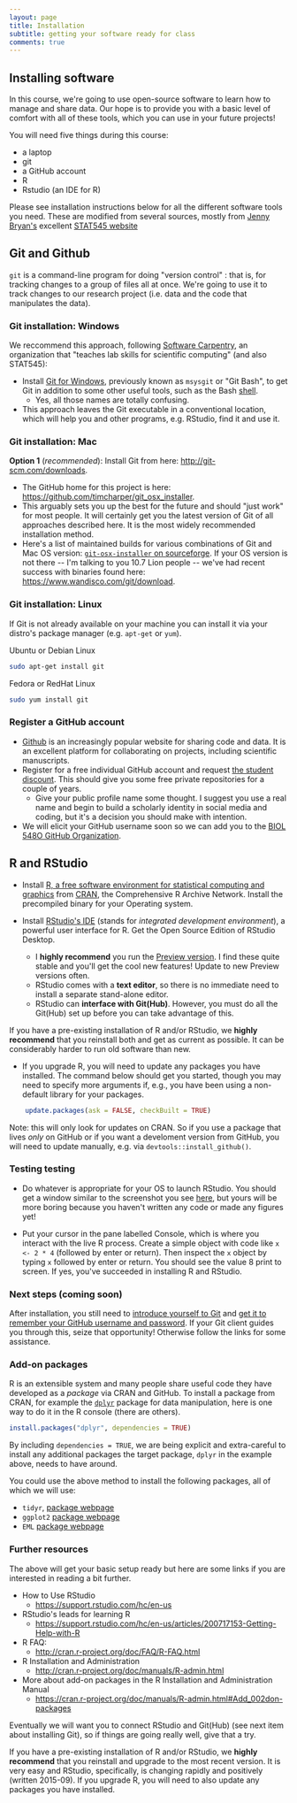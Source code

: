 ```yaml
---
layout: page
title: Installation
subtitle: getting your software ready for class
comments: true
---
```



## Installing software

In this course, we're going to use open-source software to learn how to manage and share data. Our hope is to provide you with a basic level of comfort with all of these tools, which you can use in your future projects!

You will need five things during this course:

* a laptop
* git
* a GitHub account
* R
* Rstudio (an IDE for R)

Please see installation instructions below for all the different software tools you need. These are modified from several sources, mostly from [Jenny Bryan's](http://www.stat.ubc.ca/~jenny/) excellent [STAT545 website](http://stat545-ubc.github.io/)


## Git and Github

`git` is a command-line program for doing "version control" : that is, for tracking changes to a group of files all at once. We're going to use it to track changes to our research project (i.e. data and the code that manipulates the data).

### Git installation: Windows

We reccommend this approach, following [Software Carpentry](http://software-carpentry.org), an organization that "teaches lab skills for scientific computing" (and also STAT545):

  * Install [Git for Windows](https://git-for-windows.github.io/), previously known as `msysgit` or "Git Bash", to get Git in addition to some other useful tools, such as the Bash [shell](git09_shell.html). 
      - Yes, all those names are totally confusing.
  * This approach leaves the Git executable in a conventional location, which will help you and other programs, e.g. RStudio, find it and use it. 

### Git installation: Mac

**Option 1** (*recommended*): Install Git from here: <http://git-scm.com/downloads>.

  * The GitHub home for this project is here: <https://github.com/timcharper/git_osx_installer>.
  * This arguably sets you up the best for the future and should "just work" for most people. It will certainly get you the latest version of Git of all approaches described here. It is the most widely recommended installation method.
  * Here's a list of maintained builds for various combinations of Git and Mac OS version: [`git-osx-installer` on sourceforge](http://sourceforge.net/projects/git-osx-installer/files/?source=navbar). If your OS version is not there -- I'm talking to you 10.7 Lion people -- we've had recent success with binaries found here: <https://www.wandisco.com/git/download>. 


### Git installation: Linux

If Git is not already available on your machine you can install it via your distro's package manager (e.g. `apt-get` or `yum`).

Ubuntu or Debian Linux

```sh
sudo apt-get install git
```

Fedora or RedHat Linux

```sh
sudo yum install git
```

### Register a GitHub account

  * [Github](https://github.com/) is an increasingly popular website for sharing code and data. It is an excellent platform for collaborating on projects, including scientific manuscripts.
  * Register for a free individual GitHub account and request [the student discount](https://education.github.com). This should give you some free private repositories for a couple of years.
    - Give your public profile name some thought. I suggest you use a real name and begin to build a scholarly identity in social media and coding, but it's a decision you should make with intention.
  * We will elicit your GitHub username soon so we can add you to the [BIOL 548O GitHub Organization](https://github.com/BIOL548O).


## R and RStudio

  * Install [R, a free software environment for statistical computing and graphics](http://www.r-project.org) from [CRAN](http://cran.rstudio.com), the Comprehensive R Archive Network. Install the precompiled binary for your Operating system.

  * Install [RStudio's IDE](http://www.rstudio.com/products/rstudio) (stands for _integrated development environment_), a powerful user interface for R. Get the Open Source Edition of RStudio Desktop.

    - I __highly recommend__ you run the [Preview version](https://www.rstudio.com/products/rstudio/download/preview/). I find these quite stable and you'll get the cool new features! Update to new Preview versions often.
    - RStudio comes with a __text editor__, so there is no immediate need to install a separate stand-alone editor.
    - RStudio can __interface with Git(Hub)__. However, you must do all the Git(Hub) set up before you can take advantage of this.
    
If you have a pre-existing installation of R and/or RStudio, we __highly recommend__ that you reinstall both and get as current as possible. It can be considerably harder to run old software than new.

  * If you upgrade R, you will need to update any packages you have installed. The command below should get you started, though you may need to specify more arguments if, e.g., you have been using a non-default library for your packages.

```r
    update.packages(ask = FALSE, checkBuilt = TRUE)
```

  Note: this will only look for updates on CRAN. So if you use a package that lives *only* on GitHub or if you want a develoment version from GitHub, you will need to  update manually, e.g. via `devtools::install_github()`.

### Testing testing

* Do whatever is appropriate for your OS to launch RStudio. You should get a window similar to the screenshot you see [here](http://www.rstudio.com/wp-content/uploads/2014/04/rstudio-workbench.png), but yours will be more boring because you haven't written any code or made any figures yet!

* Put your cursor in the pane labelled Console, which is where you interact with the live R process. Create a simple object with code like `x <- 2 * 4` (followed by enter or return). Then inspect the `x` object by typing `x` followed by enter or return. You should see the value 8 print to screen. If yes, you've succeeded in installing R and RStudio.

### Next steps (coming soon)

After installation, you still need to [introduce yourself to Git](git04_introduce-self-to-git.html) and [get it to remember your GitHub username and password](git06_credential-caching.html). If your Git client guides you through this, seize that opportunity! Otherwise follow the links for some assistance.

### Add-on packages

R is an extensible system and many people share useful code they have developed as a _package_ via CRAN and GitHub. To install a package from CRAN, for example the [`dplyr`](https://cran.rstudio.com/web/packages/dplyr/vignettes/introduction.html)  package for data manipulation, here is one way to do it in the R console (there are others).

```r
install.packages("dplyr", dependencies = TRUE)
```

By including `dependencies = TRUE`, we are being explicit and extra-careful to install any additional packages the target package, `dplyr` in the example above, needs to have around.

You could use the above method to install the following packages, all of which we will use:

  * `tidyr`, [package webpage](https://cran.r-project.org/web/packages/tidyr/index.html)
  * `ggplot2` [package webpage](http://docs.ggplot2.org/)
  * `EML` [package webpage](https://github.com/ropensci/EML)

### Further resources

The above will get your basic setup ready but here are some links if you are interested in reading a bit further.

  * How to Use RStudio
    - <https://support.rstudio.com/hc/en-us>
  * RStudio's leads for learning R
    - <https://support.rstudio.com/hc/en-us/articles/200717153-Getting-Help-with-R>
  * R FAQ:
    - <http://cran.r-project.org/doc/FAQ/R-FAQ.html>
  * R Installation and Administration
    - <http://cran.r-project.org/doc/manuals/R-admin.html>
  * More about add-on packages in the R Installation and Administration Manual
     - <https://cran.r-project.org/doc/manuals/R-admin.html#Add_002don-packages>

Eventually we will want you to connect RStudio and Git(Hub) (see next item about installing Git), so if things are going really well, give that a try.

If you have a pre-existing installation of R and/or RStudio, we **highly recommend** that you reinstall and upgrade to the most recent version. It is very easy and RStudio, specifically, is changing rapidly and positively (written 2015-09). If you upgrade R, you will need to also update any packages you have installed.